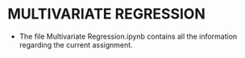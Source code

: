 # MULTIVARIATE REGRESSION 
- The file Multivariate Regression.ipynb contains all the information regarding the current assignment.
